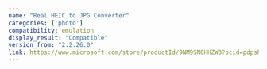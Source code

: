 ```yaml
---
name: "Real HEIC to JPG Converter"
categories: ['photo']
compatibility: emulation
display_result: "Compatible"
version_from: "2.2.26.0"
link: https://www.microsoft.com/store/productId/9NM9SN6HHZW3?ocid=pdpshare
---
```

